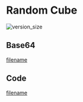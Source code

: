 # Random Cube

![version_size](https://raw.githubusercontent.com/johnfercher/taleslab/main/cmd/others/randomcube/image.png)

## Base64
[filename](https://raw.githubusercontent.com/johnfercher/taleslab/main/cmd/others/randomcube/data.txt ':include :type=code')

## Code
[filename](https://raw.githubusercontent.com/johnfercher/taleslab/main/cmd/others/randomcube/main.go ':include :type=code')